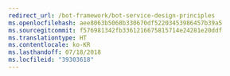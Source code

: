 ```yaml
---
redirect_url: /bot-framework/bot-service-design-principles
ms.openlocfilehash: aee8063b5068b330670df52203453986457b39a5
ms.sourcegitcommit: f576981342fb3361216675815714e24281e20ddf
ms.translationtype: HT
ms.contentlocale: ko-KR
ms.lasthandoff: 07/18/2018
ms.locfileid: "39303618"
---
```

